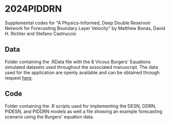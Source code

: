 # 2024PIDDRN
Supplemental codes for "A Physics-Informed, Deep Double Reservoir Network for Forecasting Boundary Layer Velocity" by Matthew Bonas, David H. Richter and Stefano Castruccio

## Data
Folder containing the .RData file with the 8 Vicous Burgers' Equations simulated datasets used throughout the associated manuscript. The data used for the application are openly available and can be obtained through request [here](https://eprints.soton.ac.uk/416120/).

## Code
Folder containing the .R scripts used for implementing the DESN, DDRN, PIDESN, and PIDDRN models as well a file showing an example forecasting scenario using the Burgers' equation data. 
